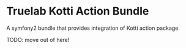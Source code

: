 Truelab Kotti Action Bundle
=============================

A symfony2 bundle that provides integration of Kotti action package.

TODO: move out of here!
